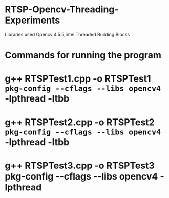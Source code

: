 # RTSP-Opencv-Threading-Experiments
Libraries used Opencv 4.5.5,Intel Threaded Building Blocks
# Commands for running the program
# g++ RTSPTest1.cpp -o RTSPTest1 `pkg-config --cflags --libs opencv4` -lpthread -ltbb
# g++ RTSPTest2.cpp -o RTSPTest2 `pkg-config --cflags --libs opencv4` -lpthread -ltbb
# g++ RTSPTest3.cpp -o RTSPTest3 pkg-config --cflags --libs opencv4 -lpthread
